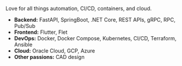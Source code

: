 Love for all things automation, CI/CD, containers, and cloud.

- **Backend:** FastAPI, SpringBoot, .NET Core, REST APIs, gRPC, RPC, Pub/Sub
- **Frontend:** Flutter, Flet
- **DevOps:** Docker, Docker Compose, Kubernetes, CI/CD, Terraform, Ansible
- **Cloud:** Oracle Cloud, GCP, Azure
- **Other passions:** CAD design
